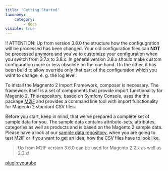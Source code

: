 ```yaml
---
title: 'Getting Started'
taxonomy:
    category:
        - docs
visible: true
---
```


!! ATTENTION: Up from version 3.8.0 the structure how the configugration will be processed has been changed. Your old configuration files can **NOT** be processed anymore and you've to customize your configuration when you switch from 3.7.x to 3.8.x. In general version 3.8.x should make custom configuration more or less obsolete on the one hand. On the other, it has been build to allow override only that part of the configuration which you want to change, e. g. the log level.

To install the Magnento 2 Import Framework, composer is necessary. The framework itself is a set of components that provide import functionality for Magento 2. This repository, based on Symfony Console, uses the the package [M2IF](https://github.com/techdivision/import) and provides a command line tool with import functionality for Magento 2 standard CSV files.

Before you start, keep in mind, that we've prepared a complete set of sample data for you. The sample data contains attribute-sets, attributes, categories as well as products and is based on the Magento 2 sample data. Please have a look at our [sample data repository](https://github.com/techdivision/import-sample-data), when you are going to test M2IF or if you want to get an idea, how the CSV files have to look like.

> Up from M2IF version 3.6.0 can be used for Magento 2.2.x as well as 2.3.x!

[plugin:youtube](https://youtu.be/AzXrs1c92RY)